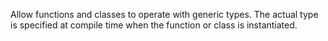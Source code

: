 Allow functions and classes to operate with generic types. The actual type is specified at compile time when the function or class is instantiated.